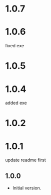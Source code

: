 # 1.0.7

# 1.0.6
fixed exe
# 1.0.5

# 1.0.4
added exe

# 1.0.2

# 1.0.1
update readme
first

## 1.0.0

- Initial version.
